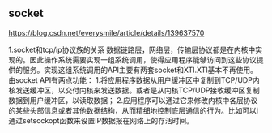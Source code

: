 ## socket

https://blog.csdn.net/everysmile/article/details/139637570

1.socket和tcp/ip协议族的关系
  数据链路层，网络层，传输层协议都是在内核中实现的。因此操作系统需要实现一组系统调用，使得应用程序能够访问到这些协议提供的服务。实现这组系统调用的API主要有两套socket和XTI.XTI基本不再使用。
  由socket API有两点功能：
    1.将应用程序数据从用户缓冲区中复制到TCP/UDP内核发送缓冲区，以交付内核来发送数据。或者是从内核TCP/UDP接收缓冲区复制数据到用户缓冲区，以读取数据；
    2.应用程序可以通过它来修改内核中各层协议的某些头部信息或者其他数据结构，从而精细地控制底层通信的行为。比如可以i通过setsockopt函数来设置IP数据报在网络上的存活时间。
